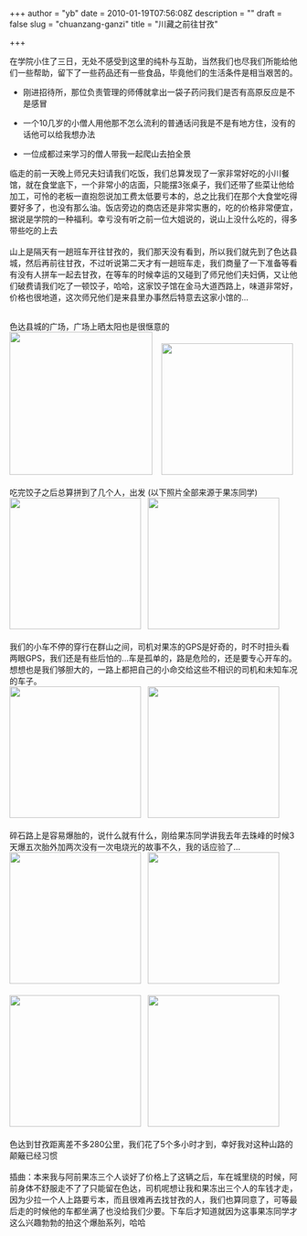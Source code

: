 +++
author = "yb"
date = 2010-01-19T07:56:08Z
description = ""
draft = false
slug = "chuanzang-ganzi"
title = "川藏之前往甘孜"

+++


在学院小住了三日，无处不感受到这里的纯朴与互助，当然我们也尽我们所能给他们一些帮助，留下了一些药品还有一些食品，毕竟他们的生活条件是相当艰苦的。<ul><li>刚进招待所，那位负责管理的师傅就拿出一袋子药问我们是否有高原反应是不是感冒</li></ul><ul><li>一个10几岁的小僧人用他那不怎么流利的普通话问我是不是有地方住，没有的话他可以给我想办法</li></ul><ul><li>一位成都过来学习的僧人带我一起爬山去拍全景</li></ul>临走的前一天晚上师兄夫妇请我们吃饭，我们总算发现了一家非常好吃的小川餐馆，就在食堂底下，一个非常小的店面，只能摆3张桌子，我们还带了些菜让他给加工，可怜的老板一直抱怨说加工费太低要亏本的，总之比我们在那个大食堂吃得要好多了，也没有那么油。饭店旁边的商店还是非常实惠的，吃的价格非常便宜，据说是学院的一种福利。幸亏没有听之前一位大姐说的，说山上没什么吃的，得多带些吃的上去<br><br>山上是隔天有一趟班车开往甘孜的，我们那天没有看到，所以我们就先到了色达县城，然后再前往甘孜，不过听说第二天才有一趟班车走，我们商量了一下准备等看有没有人拼车一起去甘孜，在等车的时候幸运的又碰到了师兄他们夫妇俩，又让他们破费请我们吃了一顿饺子，哈哈，这家饺子馆在金马大道西路上，味道非常好，价格也很地道，这次师兄他们是来县里办事然后特意去这家小馆的...<br><br>

<!--more-->
色达县城的广场，广场上晒太阳也是很惬意的<br><img class="yui-img" alt="" style="width: 250px;" src="http://i773.photobucket.com/albums/yy16/yongbin0/ChuanZang2009/img_1593.jpg"> &nbsp;&nbsp; <img class="yui-img" alt="" style="width: 230px;" src="http://i773.photobucket.com/albums/yy16/yongbin0/ChuanZang2009/p1170498.jpg"><br><br>吃完饺子之后总算拼到了几个人，出发 (以下照片全部来源于果冻同学)<br><img class="yui-img" alt="" style="width: 230px;" src="http://i773.photobucket.com/albums/yy16/yongbin0/ChuanZang2009/p1170624.jpg"> &nbsp; <img class="yui-img" alt="" style="width: 230px;" src="http://i773.photobucket.com/albums/yy16/yongbin0/ChuanZang2009/p1170553.jpg"><br><br>我们的小车不停的穿行在群山之间，司机对果冻的GPS是好奇的，时不时扭头看两眼GPS，我们还是有些后怕的...车是孤单的，路是危险的，还是要专心开车的。想想也是我们够胆大的，一路上都把自己的小命交给这些不相识的司机和未知车况的车子。<br><img class="yui-img" alt="" style="width: 230px;" src="http://i773.photobucket.com/albums/yy16/yongbin0/ChuanZang2009/p1170531.jpg"> &nbsp; <img class="yui-img" alt="" style="width: 230px;" src="http://i773.photobucket.com/albums/yy16/yongbin0/ChuanZang2009/p1170537.jpg"><br><br>碎石路上是容易爆胎的，说什么就有什么，刚给果冻同学讲我去年去珠峰的时候3天爆五次胎外加两次没有一次电烧光的故事不久，我的话应验了...<br><img class="yui-img" alt="" style="width: 230px;" src="http://i773.photobucket.com/albums/yy16/yongbin0/ChuanZang2009/p1170559.jpg">&nbsp;&nbsp; <img class="yui-img" alt="" style="width: 230px;" src="http://i773.photobucket.com/albums/yy16/yongbin0/ChuanZang2009/p1170565.jpg"><br><br><img class="yui-img" alt="" style="width: 230px;" src="http://i773.photobucket.com/albums/yy16/yongbin0/ChuanZang2009/p1170573.jpg"> &nbsp; <img class="yui-img" alt="" style="width: 230px;" src="http://i773.photobucket.com/albums/yy16/yongbin0/ChuanZang2009/p1170596.jpg"><br><br>色达到甘孜距离差不多280公里，我们花了5个多小时才到，幸好我对这种山路的颠簸已经习惯<br><br>插曲：本来我与阿前果冻三个人谈好了价格上了这辆之后，车在城里绕的时候，阿前身体不舒服走不了了只能留在色达，司机呢想让我和果冻出三个人的车钱才走，因为少拉一个人上路要亏本，而且很难再去找甘孜的人，我们也算同意了，可等最后走的时候他的车都坐满了也没给我们少要。下车后才知道就因为这事果冻同学才这么兴趣勃勃的拍这个爆胎系列，哈哈<br>

